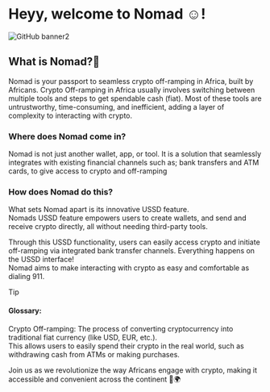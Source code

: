 # Heyy, welcome to Nomad ☺️!

![GitHub banner2](https://github.com/nomad-rails/.github/assets/123777542/6ee6431c-0ad2-4807-a799-9c4c73547ace)


## What is Nomad?🤔
Nomad is your passport to seamless crypto off-ramping in Africa, built by Africans.
Crypto Off-ramping in Africa usually involves switching between multiple tools and steps to get spendable cash (fiat). Most of these tools are untrustworthy, time-consuming, and inefficient, adding a layer of complexity to interacting with crypto.
### Where does Nomad come in?
Nomad is not just another wallet, app, or tool. 
It is a solution that seamlessly integrates with existing financial channels such as; bank transfers and ATM cards, to give access to crypto and off-ramping
### How does Nomad do this?
What sets Nomad apart is its innovative USSD feature.  
Nomads USSD feature empowers users to create wallets, and send and receive crypto directly, all without needing third-party tools.  

Through this USSD functionality, users can easily access crypto and initiate off-ramping via integrated bank transfer channels. Everything happens on the USSD interface!    
Nomad aims to make interacting with crypto as easy and comfortable as dialing 911. 

> [!TIP]
> #### Glossary:
> Crypto Off-ramping: The process of converting cryptocurrency into traditional fiat currency (like USD, EUR, etc.).   
  This allows users to easily spend their crypto in the real world, such as withdrawing cash from ATMs or making purchases.  

Join us as we revolutionize the way Africans engage with crypto, making it accessible and convenient across the continent 🚀🌍 
